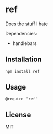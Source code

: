 # ref

Does the stuff I hate

Dependencies:

- handlebars

## Installation

```sh
npm install ref
```

## Usage

```stylus
@require 'ref'
```

## License

MIT
